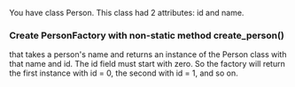 You have class Person. This class had 2 attributes: id and name.

### Create PersonFactory with non-static method **create_person()**
that takes a person's name and returns an instance of the Person class with that name and id. The id field must start with zero. So the factory will return the first instance with id = 0, the second with id = 1, and so on.